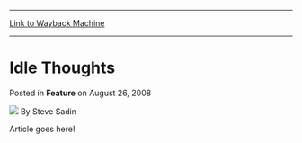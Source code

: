 
---
[Link to Wayback Machine](https://web.archive.org/web/20220624233739/https://magic.wizards.com/en/articles/archive/feature/idle-thoughts-2008-08-26-0)

[_metadata_:wayback_url]:- "https://magic.wizards.com/en/articles/archive/feature/idle-thoughts-2008-08-26-0"
[_metadata_:wayback_raw_url]:- "https://web.archive.org/web/20220624233739id_/https://magic.wizards.com/en/articles/archive/feature/idle-thoughts-2008-08-26-0"
[_metadata_:wayback_capture_timestamp]:- "2022-06-24 23:37:39+00:00"
[_metadata_:publish_date]:- "2008-08-26"
[_metadata_:description]:- "Article goes here!"
[_metadata_:generator]:- "Drupal 7 (http://drupal.org)"
---


Idle Thoughts
=============



 Posted in **Feature**
 on August 26, 2008 






![](https://media.magic.wizards.com/styles/auth_small/public/images/person/authorpic_SteveSadin.jpg)
By Steve Sadin











Article goes here!







